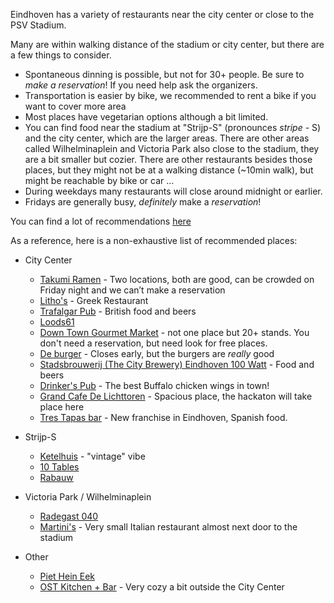 Eindhoven has a variety of restaurants near the city center or close to the PSV Stadium.


Many are within walking distance of the stadium or city center, but there are a few things to consider.


* Spontaneous dinning is possible, but not for 30+ people. Be sure to _make a reservation_!
  If you need help ask the organizers.
* Transportation is easier by bike, we recommended to rent a bike if you want to cover more area
* Most places have vegetarian options although a bit limited.
* You can find food near the stadium at "Strijp-S" (pronounces _stripe_ - S) and the city center, which are the larger areas.
  There are other areas called Wilhelminaplein and Victoria Park also close to the stadium, they are a bit smaller but cozier.
  There are other restaurants besides those places, but they might not be at a walking distance (~10min walk), but might be 
  reachable by bike or car ... 
* During weekdays many restaurants will close around midnight or earlier.
* Fridays are generally busy, _definitely_ make a _reservation_!


You can find a lot of recommendations [here](https://www.thisiseindhoven.com/en/see-and-do/food-and-drinks)


As a reference, here is a non-exhaustive list of recommended places:

* City Center
  * [Takumi Ramen](https://www.takumiramennoodles.com/nl/) - Two locations, both are good, can be crowded on Friday night and we can’t make a reservation
  * [Litho's](https://grieksrestaurant-lithos.nl/en/home-en/) - Greek Restaurant
  * [Trafalgar Pub](https://www.thetrafalgarpub.nl/home) - British food and beers
  * [Loods61](https://www.thisiseindhoven.com/en/locations/loods61)
  * [Down Town Gourmet Market](https://www.downtowngourmetmarket.com/) - not one place but 20+ stands. You don't need a reservation, but need look for free places.
  * [De burger](https://deburger.nl/) - Closes early, but the burgers are _really_ good
  * [Stadsbrouwerij (The City Brewery) Eindhoven 100 Watt](https://www.thisiseindhoven.com/en/locations/stadsbrouwerij-eindhoven) - Food and beers
  * [Drinker's Pub](https://www.drinkerspub.nl/) - The best Buffalo chicken wings in town!
  * [Grand Cafe De Lichttoren](https://www.thisiseindhoven.com/en/locations/grandcafe-de-lichttoren) - Spacious place, the hackaton will take place here
  * [Tres Tapas bar](https://www.thisiseindhoven.com/en/locations/tres-tapasbar-eindhoven) - New franchise in Eindhoven, Spanish food.

* Strijp-S
  * [Ketelhuis](https://www.ketelhuis.com/en/) - "vintage" vibe
  * [10 Tables](https://www.thisiseindhoven.com/en/locations/10tables) 
  * [Rabauw](https://www.thisiseindhoven.com/en/locations/rabauw)


* Victoria Park / Wilhelminaplein
  * [Radegast 040](https://www.thisiseindhoven.com/en/locations/radegast-040)
  * [Martini's](https://www.thisiseindhoven.com/en/locations/martini-s-by-roma) - Very small Italian restaurant almost next door to the stadium

* Other
  * [Piet Hein Eek](https://restaurantpietheineek.nl/en/welcome/)
  * [OST Kitchen + Bar](https://www.thisiseindhoven.com/en/locations/ost-bar-kitchen) - Very cozy a bit outside the City Center

